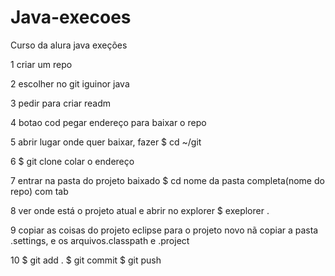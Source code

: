 # Java-execoes
Curso da alura java exeções


1 criar um repo 

2 escolher no git iguinor java

3 pedir para criar readm

4 botao cod pegar endereço para baixar o repo

5 abrir lugar onde quer baixar, fazer  $ cd ~/git
 
6 $ git clone colar o endereço

7 entrar na pasta do projeto baixado $ cd nome da pasta completa(nome do repo) com tab

8 ver onde está o projeto atual e abrir no explorer $ exeplorer .

9 copiar as coisas do projeto eclipse para o projeto novo nã copiar a pasta .settings, e os arquivos.classpath e .project

10 $ git add . $ git commit $ git push
